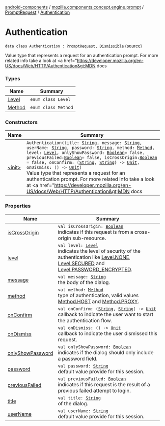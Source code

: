[android-components](../../../index.md) / [mozilla.components.concept.engine.prompt](../../index.md) / [PromptRequest](../index.md) / [Authentication](./index.md)

# Authentication

`data class Authentication : `[`PromptRequest`](../index.md)`, `[`Dismissible`](../-dismissible/index.md) [(source)](https://github.com/mozilla-mobile/android-components/blob/master/components/concept/engine/src/main/java/mozilla/components/concept/engine/prompt/PromptRequest.kt#L171)

Value type that represents a request for an authentication prompt.
For more related info take a look at
&lt;a href="https://developer.mozilla.org/en-US/docs/Web/HTTP/Authentication&gt;MDN docs

### Types

| Name | Summary |
|---|---|
| [Level](-level/index.md) | `enum class Level` |
| [Method](-method/index.md) | `enum class Method` |

### Constructors

| Name | Summary |
|---|---|
| [&lt;init&gt;](-init-.md) | `Authentication(title: `[`String`](https://kotlinlang.org/api/latest/jvm/stdlib/kotlin/-string/index.html)`, message: `[`String`](https://kotlinlang.org/api/latest/jvm/stdlib/kotlin/-string/index.html)`, userName: `[`String`](https://kotlinlang.org/api/latest/jvm/stdlib/kotlin/-string/index.html)`, password: `[`String`](https://kotlinlang.org/api/latest/jvm/stdlib/kotlin/-string/index.html)`, method: `[`Method`](-method/index.md)`, level: `[`Level`](-level/index.md)`, onlyShowPassword: `[`Boolean`](https://kotlinlang.org/api/latest/jvm/stdlib/kotlin/-boolean/index.html)` = false, previousFailed: `[`Boolean`](https://kotlinlang.org/api/latest/jvm/stdlib/kotlin/-boolean/index.html)` = false, isCrossOrigin: `[`Boolean`](https://kotlinlang.org/api/latest/jvm/stdlib/kotlin/-boolean/index.html)` = false, onConfirm: (`[`String`](https://kotlinlang.org/api/latest/jvm/stdlib/kotlin/-string/index.html)`, `[`String`](https://kotlinlang.org/api/latest/jvm/stdlib/kotlin/-string/index.html)`) -> `[`Unit`](https://kotlinlang.org/api/latest/jvm/stdlib/kotlin/-unit/index.html)`, onDismiss: () -> `[`Unit`](https://kotlinlang.org/api/latest/jvm/stdlib/kotlin/-unit/index.html)`)`<br>Value type that represents a request for an authentication prompt. For more related info take a look at &lt;a href="https://developer.mozilla.org/en-US/docs/Web/HTTP/Authentication&gt;MDN docs |

### Properties

| Name | Summary |
|---|---|
| [isCrossOrigin](is-cross-origin.md) | `val isCrossOrigin: `[`Boolean`](https://kotlinlang.org/api/latest/jvm/stdlib/kotlin/-boolean/index.html)<br>indicates if this request is from a cross-origin sub-resource. |
| [level](level.md) | `val level: `[`Level`](-level/index.md)<br>indicates the level of security of the authentication like [Level.NONE](-level/-n-o-n-e.md), [Level.SECURED](-level/-s-e-c-u-r-e-d.md) and [Level.PASSWORD_ENCRYPTED](-level/-p-a-s-s-w-o-r-d_-e-n-c-r-y-p-t-e-d.md). |
| [message](message.md) | `val message: `[`String`](https://kotlinlang.org/api/latest/jvm/stdlib/kotlin/-string/index.html)<br>the body of the dialog. |
| [method](method.md) | `val method: `[`Method`](-method/index.md)<br>type of authentication,  valid values [Method.HOST](-method/-h-o-s-t.md) and [Method.PROXY](-method/-p-r-o-x-y.md). |
| [onConfirm](on-confirm.md) | `val onConfirm: (`[`String`](https://kotlinlang.org/api/latest/jvm/stdlib/kotlin/-string/index.html)`, `[`String`](https://kotlinlang.org/api/latest/jvm/stdlib/kotlin/-string/index.html)`) -> `[`Unit`](https://kotlinlang.org/api/latest/jvm/stdlib/kotlin/-unit/index.html)<br>callback to indicate the user want to start the authentication flow. |
| [onDismiss](on-dismiss.md) | `val onDismiss: () -> `[`Unit`](https://kotlinlang.org/api/latest/jvm/stdlib/kotlin/-unit/index.html)<br>callback to indicate the user dismissed this request. |
| [onlyShowPassword](only-show-password.md) | `val onlyShowPassword: `[`Boolean`](https://kotlinlang.org/api/latest/jvm/stdlib/kotlin/-boolean/index.html)<br>indicates if the dialog should only include a password field. |
| [password](password.md) | `val password: `[`String`](https://kotlinlang.org/api/latest/jvm/stdlib/kotlin/-string/index.html)<br>default value provide for this session. |
| [previousFailed](previous-failed.md) | `val previousFailed: `[`Boolean`](https://kotlinlang.org/api/latest/jvm/stdlib/kotlin/-boolean/index.html)<br>indicates if this request is the result of a previous failed attempt to login. |
| [title](title.md) | `val title: `[`String`](https://kotlinlang.org/api/latest/jvm/stdlib/kotlin/-string/index.html)<br>of the dialog. |
| [userName](user-name.md) | `val userName: `[`String`](https://kotlinlang.org/api/latest/jvm/stdlib/kotlin/-string/index.html)<br>default value provide for this session. |
